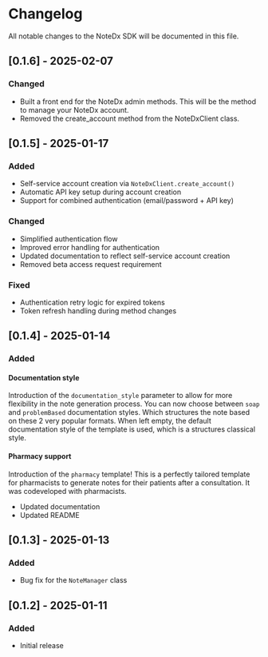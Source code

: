 # Changelog

All notable changes to the NoteDx SDK will be documented in this file.

## [0.1.6] - 2025-02-07

### Changed
- Built a front end for the NoteDx admin methods. This will be the method to manage your NoteDx account.
- Removed the create_account method from the NoteDxClient class.

## [0.1.5] - 2025-01-17

### Added
- Self-service account creation via `NoteDxClient.create_account()`
- Automatic API key setup during account creation
- Support for combined authentication (email/password + API key)

### Changed
- Simplified authentication flow
- Improved error handling for authentication
- Updated documentation to reflect self-service account creation
- Removed beta access request requirement

### Fixed
- Authentication retry logic for expired tokens
- Token refresh handling during method changes

## [0.1.4] - 2025-01-14

### Added

#### Documentation style

Introduction of the `documentation_style` parameter to allow for more flexibility in the note generation process. You can now choose between `soap` and `problemBased` documentation styles. Which structures the note based on these 2 very popular formats. When left empty, the default documentation style of the template is used, which is a structures classical style.

#### Pharmacy support

Introduction of the `pharmacy` template! This is a perfectly tailored template for pharmacists to generate notes for their patients after a consultation. It was codeveloped with pharmacists.


- Updated documentation
- Updated README


## [0.1.3] - 2025-01-13

### Added
- Bug fix for the `NoteManager` class


## [0.1.2] - 2025-01-11

### Added
- Initial release
